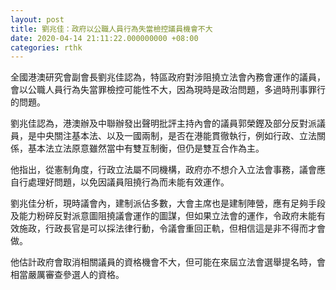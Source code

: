 ```yaml
---
layout: post
title: 劉兆佳：政府以公職人員行為失當檢控議員機會不大
date: 2020-04-14 21:11:22.000000000 +08:00
categories: rthk
---
```


全國港澳研究會副會長劉兆佳認為，特區政府對涉阻撓立法會內務會運作的議員，會以公職人員行為失當罪檢控可能性不大，因為現時是政治問題，多過時刑事罪行的問題。

劉兆佳認為，港澳辦及中聯辦發出聲明批評主持內會的議員郭榮鏗及部分反對派議員，是中央關注基本法、以及一國兩制，是否在港能貫徹執行，例如行政、立法關係，基本法立法原意雖然當中有雙互制衡，但仍是雙互合作為主。

他指出，從憲制角度，行政立法屬不同機構，政府亦不想介入立法會事務，議會應自行處理好問題，以免因議員阻撓行為而未能有效運作。

劉兆佳分析，現時議會內，建制派佔多數，大會主席也是建制陣營，應有足夠手段及能力粉碎反對派意圖阻撓議會運作的圖謀，但如果立法會的運作，令政府未能有效施政，行政長官是可以採法律行動，令議會重回正軌，但相信這是非不得而才會做。

他估計政府會取消相關議員的資格機會不大，但可能在來屆立法會選舉提名時，會相當嚴厲審查參選人的資格。
